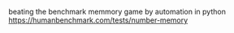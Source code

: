 
beating the benchmark memmory game by automation in python 
https://humanbenchmark.com/tests/number-memory
